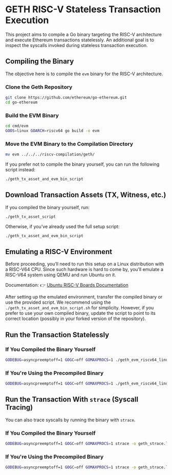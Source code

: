 # **GETH RISC-V Stateless Transaction Execution**

This project aims to compile a Go binary targeting the RISC-V architecture and execute Ethereum transactions statelessly.
An additional goal is to inspect the syscalls invoked during stateless transaction execution.


## **Compiling the Binary**

The objective here is to compile the `evm` binary for the RISC-V architecture.

### **Clone the Geth Repository**

```bash
git clone https://github.com/ethereum/go-ethereum.git
cd go-ethereum
```

### **Build the EVM Binary**

```bash
cd cmd/evm
GOOS=linux GOARCH=riscv64 go build -o evm
```

### **Move the EVM Binary to the Compilation Directory**

```bash
mv evm ../../../riscv-compilation/geth/
```

If you prefer not to compile the binary yourself, you can run the following script instead:

```bash
./geth_tx_asset_and_evm_bin_script
```



## **Download Transaction Assets (TX, Witness, etc.)**

If you compiled the binary yourself, run:

```bash
./geth_tx_asset_script
```

Otherwise, if you’ve already used the full setup script:

```bash
./geth_tx_asset_and_evm_bin_script
```



## **Emulating a RISC-V Environment**

Before proceeding, you’ll need to run this setup on a Linux distribution with a RISC-V64 CPU. Since such hardware is hard to come by, you’ll emulate a RISC-V64 system using QEMU and run Ubuntu on it.

Documentation:
👉 [Ubuntu RISC-V Boards Documentation](https://canonical-ubuntu-boards.readthedocs-hosted.com/en/latest/how-to/qemu-riscv/)

After setting up the emulated environment, transfer the compiled binary or use the provided script. We recommend using the `./geth_tx_asset_and_evm_bin_script.sh` for simplicity.
However, if you prefer to use your own compiled binary, update the script to point to its correct location (possibly in your forked version of the repository).



## **Run the Transaction Statelessly**

### **If You Compiled the Binary Yourself**

```bash
GODEBUG=asyncpreemptoff=1 GOGC=off GOMAXPROCS=1 ./geth_evm_riscv64_linux t8n   --input.alloc=./assets/alloc.json   --input.txs=./assets/tx.json   --input.env=./assets/env.json   --state.fork=Prague
```

### **If You're Using the Precompiled Binary**

```bash
GODEBUG=asyncpreemptoff=1 GOGC=off GOMAXPROCS=1 ./geth_evm_riscv64_linux t8n   --input.alloc=./assets/alloc.json   --input.txs=./assets/tx.json   --input.env=./assets/env.json   --state.fork=Prague
```



## **Run the Transaction With `strace` (Syscall Tracing)**

You can also trace syscalls by running the binary with `strace`.

### **If You Compiled the Binary Yourself**

```bash
GODEBUG=asyncpreemptoff=1 GOGC=off GOMAXPROCS=1 strace -o geth_strace.log ./evm t8n   --input.alloc=./assets/alloc.json   --input.txs=./assets/tx.json   --input.env=./assets/env.json   --state.fork=Prague
```

### **If You're Using the Precompiled Binary**

```bash
GODEBUG=asyncpreemptoff=1 GOGC=off GOMAXPROCS=1 strace -o geth_strace.log ./geth_evm_riscv64_linux t8n   --input.alloc=./assets/alloc.json   --input.txs=./assets/tx.json   --input.env=./assets/env.json   --state.fork=Prague
```
